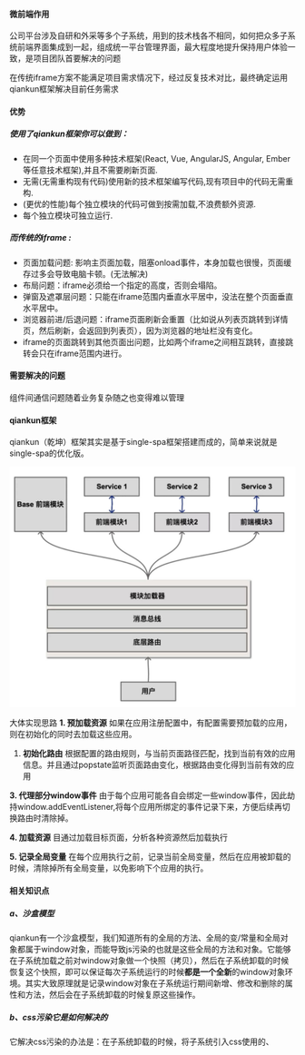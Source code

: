 #### 微前端作用

公司平台涉及自研和外采等多个子系统，用到的技术栈各不相同，如何把众多子系统前端界面集成到一起，组成统一平台管理界面，最大程度地提升保持用户体验一致，是项目团队首要解决的问题

在传统iframe方案不能满足项目需求情况下，经过反复技术对比，最终确定运用qiankun框架解决目前任务需求

#### 优势

##### 使用了qiankun框架你可以做到：

- 在同一个页面中使用多种技术框架(React, Vue, AngularJS, Angular, Ember等任意技术框架),并且不需要刷新页面.
- 无需(无需重构现有代码)使用新的技术框架编写代码,现有项目中的代码无需重构.
- (更优的性能)每个独立模块的代码可做到按需加载,不浪费额外资源.
- 每个独立模块可独立运行.

##### 而传统的iframe :

- 页面加载问题: 影响主页面加载，阻塞onload事件，本身加载也很慢，页面缓存过多会导致电脑卡顿。(无法解决)
- 布局问题：iframe必须给一个指定的高度，否则会塌陷。
- 弹窗及遮罩层问题：只能在iframe范围内垂直水平居中，没法在整个页面垂直水平居中。
- 浏览器前进/后退问题：iframe页面刷新会重置（比如说从列表页跳转到详情页，然后刷新，会返回到列表页），因为浏览器的地址栏没有变化。
- iframe的页面跳转到其他页面出问题，比如两个iframe之间相互跳转，直接跳转会只在iframe范围内进行。

#### 需要解决的问题

组件间通信问题随着业务复杂随之也变得难以管理

#### qiankun框架

qiankun（乾坤）框架其实是基于single-spa框架搭建而成的，简单来说就是single-spa的优化版。

![v2-ecf149d510567a866207ea1822f9bafa_720w](.\img\v2-ecf149d510567a866207ea1822f9bafa_720w.jpg)

大体实现思路
**1. 预加载资源** 如果在应用注册配置中，有配置需要预加载的应用，则在初始化的同时去加载这些应用。

1. **初始化路由** 根据配置的路由规则，与当前页面路径匹配，找到当前有效的应用信息。并且通过popstate监听页面路由变化，根据路由变化得到当前有效的应用

**3. 代理部分window事件** 由于每个应用可能各自会绑定一些window事件，因此劫持window.addEventListener,将每个应用所绑定的事件记录下来，方便后续再切换路由时清除掉。

**4. 加载资源** 目通过加载目标页面，分析各种资源然后加载执行

**5. 记录全局变量** 在每个应用执行之前，记录当前全局变量，然后在应用被卸载的时候，清除掉所有全局变量，以免影响下个应用的执行。

#### **相关知识点**

##### a、沙盒模型

qiankun有一个沙盒模型，我们知道所有的全局的方法、全局的变/常量和全局对象都属于window对象，而能导致js污染的也就是这些全局的方法和对象。它能够在子系统加载之前对window对象做一个快照（拷贝），然后在子系统卸载的时候恢复这个快照，即可以保证每次子系统运行的时候**都是一个全新**的window对象环境。其实大致原理就是记录window对象在子系统运行期间新增、修改和删除的属性和方法，然后会在子系统卸载的时候复原这些操作。

##### b、css污染它是如何解决的

它解决css污染的办法是：在子系统卸载的时候，将子系统引入css使用的<link>、<style>标签移除掉。移除的办法是重写<head>标签的appendChild方法，办法类似定时器的重写。子系统加载时，会将所需要的js/css文件插入到<head>标签，而重写的appendChild方法会记录所插入的标签，然后子系统卸载的时候，会移除这些标签。

##### c、子系统预请求是如何实现的

我们需要知道子系统有哪些js/css需要加载，而借助systemJs加载子系统，只知道子系统的入口文件(app.js)。qiankun不仅支持app.js作为入口文件，还支持index.html作为入口文件，它会用正则匹配出index.html里面的js/css标签，然后实现预请求。